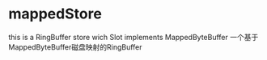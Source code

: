 # mappedStore
this is a RingBuffer store wich Slot implements MappedByteBuffer
一个基于MappedByteBuffer磁盘映射的RingBuffer
